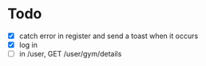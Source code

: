 # Todo
- [x] catch error in register and send a toast when it occurs
- [x] log in 
- [ ] in /user, GET /user/gym/details